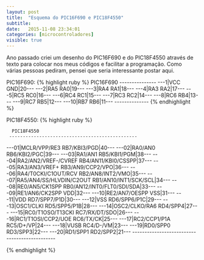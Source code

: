 ```yaml
---
layout: post
title:  "Esquema do PIC16F690 e PIC18F4550"
subtitle:
date:   2015-11-08 23:34:01
categories: [microcontroladores]
visible: true
---
```


Ano passado criei um desenho do PIC16F690 e do PIC18F4550 através de texto para colocar nos meus códigos e facilitar a programação. Como várias pessoas pediram, pensei que seria interessante postar aqui.

PIC16F690:
{% highlight ruby %}
                      PIC16F690
                      ---------------
                  ---1|VCC        GND|20---
                  ---2|RA5        RA0|19---
                  ---3|RA4        RA1|18---
                  ---4|RA3        RA2|17---
                  ---5|RC5        RC0|16---
                  ---6|RC4        RC1|15---
                  ---7|RC3        RC2|14---
                  ---8|RC6        RB4|13---
                  ---9|RC7        RB5|12---
                 ---10|RB7        RB6|11---
                       --------------
{% endhighlight %}

PIC18F4550:
{% highlight ruby %}

      PIC18F4550
     -----------------------------------------------
 ---01|MCLR/VPP/RE3                      RB7/KBI3/PGD|40---
 ---02|RA0/AN0                           RB6/KBI2/PGC|39---
 ---03|RA1/AN1                           RB5/KBI1/PGM|38---
 ---04|RA2/AN2/VREF-/CVREF        RB4/AN11/KBI0/CSSPP|37---
 ---05|RA3/AN3/VREF+                 RB3/AN9/CCP2/VPO|36---
 ---06|RA4/T0CKI/C1OUT/RCV           RB2/AN8/INT2/VMO|35---
 ---07|RA5/AN4/SS/HLVDIN/C2OUT  RB1/AN10/INT1/SCK/SCL|34---
 ---08|RE0/AN5/CK1SPP      RB0/AN12/INT0/FLT0/SDI/SDA|33---
 ---09|RE1/AN6/CK2SPP                             VDD|32---
 ---10|RE2/AN7/OESPP                              VSS|31---
 ---11|VDD                               RD7/SPP7/P1D|30---
 ---12|VSS                               RD6/SPP6/P1C|29---
 ---13|OSC1/CLKI                         RD5/SPP5/P1B|28---
 ---14|OSC2/CLKO/RA6                         RD4/SPP4|27---
 ---15|RC0/T1OSO/T13CKI                 RC7/RX/DT/SDO|26---
 ---16|RC1/T1OSI/CCP2/UOE                   RC6/TX/CK|25---
 ---17|RC2/CCP1/P1A                         RC5/D+/VP|24---
 ---18|VUSB                                 RC4/D-/VM|23---
 ---19|RD0/SPP0                              RD3/SPP3|22---
   ---20|RD1/SPP1                              RD2/SPP2|21---
       ----------------------------------------------

{% endhighlight %}